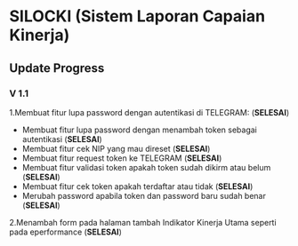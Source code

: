 # SILOCKI (Sistem Laporan Capaian Kinerja)
## Update Progress

### V 1.1
1.Membuat fitur lupa password dengan autentikasi di TELEGRAM: (**SELESAI**)
-   Membuat fitur lupa password dengan menambah token sebagai autentikasi (**SELESAI**)
-   Membuat fitur cek NIP yang mau direset (**SELESAI**)
-   Membuat fitur request token ke TELEGRAM (**SELESAI**)
-   Membuat fitur validasi token apakah token sudah dikirm atau belum (**SELESAI**)
-   Membuat fitur cek token apakah terdaftar atau tidak (**SELESAI**)
-   Merubah password apabila token dan password baru sudah benar (**SELESAI**)

2.Menambah form pada halaman tambah Indikator Kinerja Utama seperti pada eperformance (**SELESAI**)

